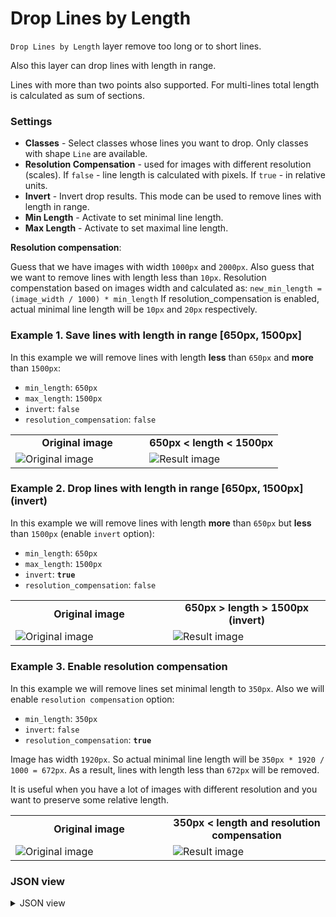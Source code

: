# Drop Lines by Length

`Drop Lines by Length` layer remove too long or to short lines.

Also this layer can drop lines with length in range.

Lines with more than two points also supported. For multi-lines total length is calculated as sum of sections.

### Settings

- **Classes** - Select classes whose lines you want to drop. Only classes with shape `Line` are available.
- **Resolution Compensation** - used for images with different resolution (scales). If `false` - line length is calculated with pixels. If `true` - in relative units.
- **Invert** - Invert drop results. This mode can be used to remove lines with length in range.
- **Min Length** - Activate to set minimal line length.
- **Max Length** - Activate to set maximal line length.

**Resolution compensation**:

Guess that we have images with width `1000px` and `2000px`. Also guess that we want to remove lines with length less than `10px`.
Resolution compenstation based on images width and calculated as:
`new_min_length = (image_width / 1000) * min_length`
If resolution_compensation is enabled, actual minimal line length will be `10px` and `20px` respectively.

### Example 1. **Save** lines with length in range [650px, 1500px]

In this example we will remove lines with length **less** than `650px` and **more** than `1500px`:

- `min_length`: `650px`
- `max_length`: `1500px`
- `invert`: `false`
- `resolution_compensation`: `false`

<table>
<tr>
<td style="text-align:center; width:50%"><strong>Original image</strong></td>
<td style="text-align:center; width:50%"><strong>650px < length < 1500px </strong></td>
</tr>
<tr>
<td> <img src="https://github.com/supervisely-ecosystem/ml-nodes/assets/79905215/7d0a2600-6a2b-43a2-91cb-7efadd378db0" alt="Original image"/> </td>
<td> <img src="https://github.com/supervisely-ecosystem/ml-nodes/assets/79905215/509dc340-218a-4a82-825c-161b203e5eb4" alt="Result image"/> </td>

</tr>
</table>

### Example 2. **Drop** lines with length in range [650px, 1500px] (invert)

In this example we will remove lines with length **more** than `650px` but **less** than `1500px` (enable `invert` option):

- `min_length`: `650px`
- `max_length`: `1500px`
- `invert`: **`true`**
- `resolution_compensation`: `false`

<table>
<tr></tr>
<td style="text-align:center; width:50%"><strong>Original image</strong></td>
<td style="text-align:center; width:50%"><strong>650px > length > 1500px (invert)</strong></td>
</tr>
<tr>
<td> <img src="https://github.com/supervisely-ecosystem/ml-nodes/assets/79905215/7d0a2600-6a2b-43a2-91cb-7efadd378db0" alt="Original image"/> </td>
<td> <img src="https://github.com/supervisely-ecosystem/ml-nodes/assets/79905215/197bdd89-3f9b-4ae3-b6a3-8e794f6b9c19" alt="Result image"/> </td>
</tr>
</table>

### Example 3. Enable resolution compensation

In this example we will remove lines set minimal length to `350px`.
Also we will enable `resolution compensation` option:

- `min_length`: `350px`
- `invert`: `false`
- `resolution_compensation`: **`true`**

Image has width `1920px`. So actual minimal line length will be `350px * 1920 / 1000 = 672px`.
As a result, lines with length less than `672px` will be removed.

It is useful when you have a lot of images with different resolution and you want to preserve some relative length.

<table>
<tr></tr>
<td style="text-align:center; width:50%"><strong>Original image</strong></td>
<td style="text-align:center; width:50%"><strong>350px < length and resolution compensation</strong></td>
</tr>
<tr>
<td> <img src="https://github.com/supervisely-ecosystem/ml-nodes/assets/79905215/7d0a2600-6a2b-43a2-91cb-7efadd378db0" alt="Original image"/> </td>
<td> <img src="https://github.com/supervisely-ecosystem/ml-nodes/assets/79905215/a81ea704-7a75-432b-b799-c746868b9bf8" alt="Result image"/> </td>
</tr>
</table>

### JSON view

<details>
  <summary>JSON view</summary>

```json
{
  "action": "drop_lines_by_length",
  "src": ["$data_1"],
  "dst": "$drop_lines_by_length_2",
  "settings": {
    "lines_class": "squirrel_line",
    "resolution_compensation": true,
    "invert": true,
    "min_length": 1,
    "max_length": 5
  }
}
```

</details>
